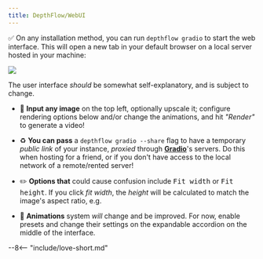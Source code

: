 ```yaml
---
title: DepthFlow/WebUI
---
```


✅ On any installation method, you can run `depthflow gradio` to start the web interface. This will open a new tab in your default browser on a local server hosted in your machine:

<img src="https://github.com/user-attachments/assets/8224ad9b-e7b4-417f-9454-d5005e092411">

The user interface _should_ be somewhat self-explanatory, and is subject to change.

- 📁 **Input any image** on the top left, optionally upscale it; configure rendering options below and/or change the animations, and hit _"Render"_ to generate a video!

- ♻️ **You can pass** a `depthflow gradio --share` flag to have a temporary _public link_ of your instance, _proxied_ through [**Gradio**](https://www.gradio.app/)'s servers. Do this when hosting for a friend, or if you don't have access to the local network of a remote/rented server!

- ✏️ **Options that** could cause confusion include <kbd>Fit width</kbd> or <kbd>Fit height</kbd>. If you click _fit width_, the _height_ will be calculated to match the image's aspect ratio, e.g.

- 🚧 **Animations** system _will_ change and be improved. For now, enable presets and change their settings on the expandable accordion on the middle of the interface.

--8<-- "include/love-short.md"
